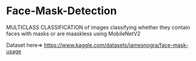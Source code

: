 # Face-Mask-Detection



MULTICLASS CLASSIFICATION of images classifying whether they contain faces with masks or are maaskless using MobileNetV2

Dataset here=> https://www.kaggle.com/datasets/jamesnogra/face-mask-usage

